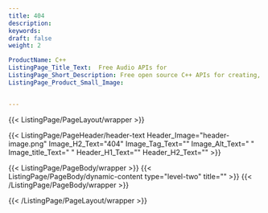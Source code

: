 ```yaml
---
title: 404
description:
keywords:
draft: false
weight: 2

ProductName: C++
ListingPage_Title_Text:  Free Audio APIs for
ListingPage_Short_Description: Free open source C++ APIs for creating, manipulating and converting popular audio file formats inside their own applications.
ListingPage_Product_Small_Image: 


---
```


{{< ListingPage/PageLayout/wrapper >}}

{{< ListingPage/PageHeader/header-text
Header_Image="header-image.png"
Image_H2_Text="404"
Image_Tag_Text=""
Image_Alt_Text=" "
Image_title_Text=" "
Header_H1_Text=""
Header_H2_Text="" >}}

{{< ListingPage/PageBody/wrapper >}}
{{< ListingPage/PageBody/dynamic-content type="level-two" title="" >}}
{{< /ListingPage/PageBody/wrapper >}}

{{< /ListingPage/PageLayout/wrapper >}}